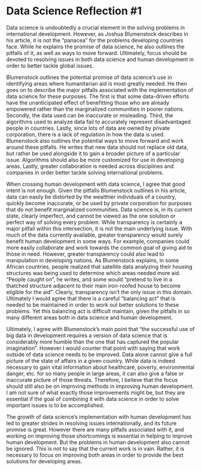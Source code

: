 # Data Science Reflection #1

Data science is undoubtedly a crucial element in the solving problems in international development. However, as Joshua Blumenstock describes in his article, it is not the “panacea” for the problems developing countries face. While he explains the promise of data science, he also outlines the pitfalls of it, as well as ways to move forward. Ultimately, focus should be devoted to resolving issues in both data science and human development in order to better tackle global issues.

Blumenstock outlines the potential promise of data science’s use in identifying areas where humanitarian aid is most greatly needed. He then goes on to describe the major pitfalls associated with the implementation of data science for these purposes. The first is that some data-driven efforts have the unanticipated effect of benefitting those who are already empowered rather than the marginalized communities in poorer nations. Secondly, the data used can be inaccurate or misleading. Third, the algorithms used to analyze data fail to accurately represent disadvantaged people in countries. Lastly, since lots of data are owned by private corporation, there is a lack of regulation in how the data is used. Blumenstock also outlines the potential ways to move forward and work around these pitfalls. He writes that new data should not replace old data, but rather be used alongside it to gain a broader picture of a particular issue. Algorithms should also be more customized for use in developing areas. Lastly, greater collaboration is needed across disciplines and companies in order better tackle solving international problems.

When crossing human development with data science, I agree that good intent is not enough. Given the pitfalls Blumenstock outlines in his article, data can easily be distorted by the wealthier individuals of a country, quickly become inaccurate, or be used by private corporation for purposes that do not benefit marginalized communities. Data science is, in its current state, clearly imperfect, and cannot be viewed as the one solution or perfect way of solving every problem. While transparency is certainly a major pitfall within this intersection, it is not the main underlying issue. With much of the data currently available, greater transparency would surely benefit human development in some ways. For example, companies could more easily collaborate and work towards the common goal of giving aid to those in need. However, greater transparency could also lead to manipulation in developing nations. As Blumenstock explains, in some African countries, people realized that satellite data analyzing their housing structures was being used to determine which areas needed more aid. “People caught on”, he writes, and some would “pretend to live in a thatched structure adjacent to their main iron-roofed house to become eligible for the aid”. Clearly, transparency isn’t the only issue in this domain. Ultimately I would agree that there is a careful “balancing act” that is needed to be maintained in order to work out better solutions to these problems. Yet this balancing act is difficult maintain, given the pitfalls in so many different areas both in data science and human development.

Ultimately, I agree with Blumenstock’s main point that “the successful use of big data in development requires a version of data science that is considerably more humble than the one that has captured the popular imagination”. However I would counter that point with saying that work outside of data science needs to be improved. Data alone cannot give a full picture of the state of affairs in a given country. While data is indeed necessary to gain vital information about healthcare, poverty, environmental danger, etc. for so many people in large areas, it can also give a false or inaccurate picture of those threats. Therefore, I believe that the focus should still also be on improving methods in improving human development. I am not sure of what exactly those improvements might be, but they are essential if the goal of combining it with data science in order to solve important issues is to be accomplished.

The growth of data science’s implementation with human development has led to greater strides in resolving issues internationally, and its future promise is great. However there are many pitfalls associated with it, and working on improving those shortcomings is essential in helping to improve human development. But the problems in human development also cannot be ignored. This is not to say that the current work is in vain. Rather, it is necessary to focus on improving both areas in order to provide the best solutions for developing areas.
